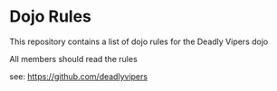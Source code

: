 Dojo Rules
==========

This repository contains a list of dojo rules for the Deadly Vipers dojo

All members should read the rules

see: https://github.com/deadlyvipers
